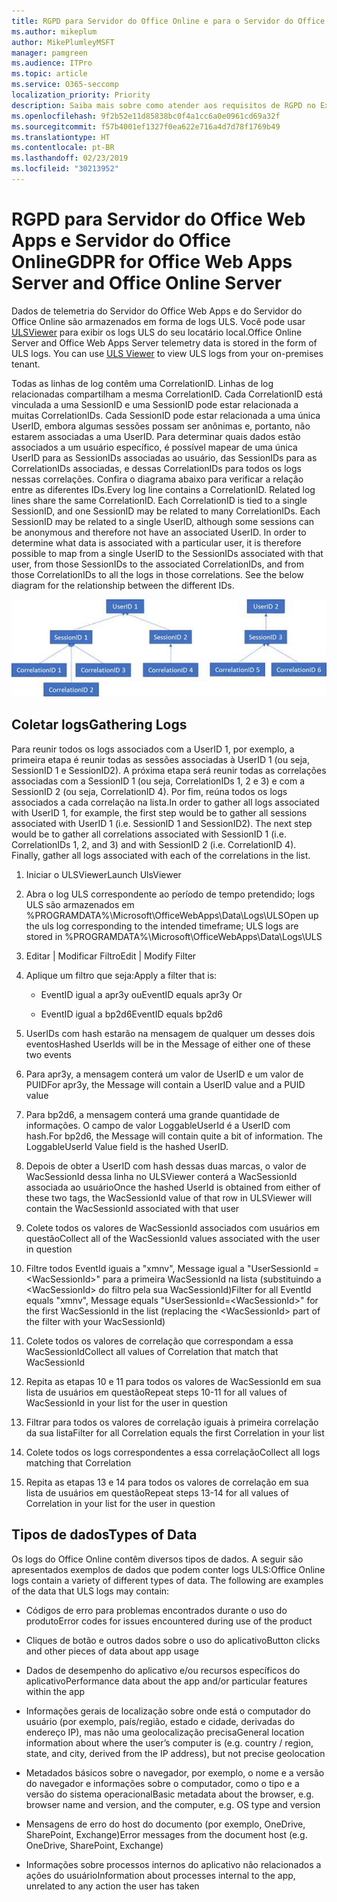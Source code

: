 ```yaml
---
title: RGPD para Servidor do Office Online e para o Servidor do Office Web Apps
ms.author: mikeplum
author: MikePlumleyMSFT
manager: pamgreen
ms.audience: ITPro
ms.topic: article
ms.service: O365-seccomp
localization_priority: Priority
description: Saiba mais sobre como atender aos requisitos de RGPD no Exchange Server local.
ms.openlocfilehash: 9f2b52e11d85838bc0f4a1cc6a0e0961cd69a32f
ms.sourcegitcommit: f57b4001ef1327f0ea622e716a4d7d78f1769b49
ms.translationtype: HT
ms.contentlocale: pt-BR
ms.lasthandoff: 02/23/2019
ms.locfileid: "30213952"
---
```

# <a name="gdpr-for-office-web-apps-server-and-office-online-server"></a><span data-ttu-id="2411c-103">RGPD para Servidor do Office Web Apps e Servidor do Office Online</span><span class="sxs-lookup"><span data-stu-id="2411c-103">GDPR for Office Web Apps Server and Office Online Server</span></span>

<span data-ttu-id="2411c-p101">Dados de telemetria do Servidor do Office Web Apps e do Servidor do Office Online são armazenados em forma de logs ULS. Você pode usar [ULSViewer](https://www.microsoft.com/en-us/download/details.aspx?id=44020) para exibir os logs ULS do seu locatário local.</span><span class="sxs-lookup"><span data-stu-id="2411c-p101">Office Online Server and Office Web Apps Server telemetry data is stored in the form of ULS logs. You can use [ULS Viewer](https://www.microsoft.com/en-us/download/details.aspx?id=44020) to view ULS logs from your on-premises tenant.</span></span>

<span data-ttu-id="2411c-p102">Todas as linhas de log contêm uma CorrelationID. Linhas de log relacionadas compartilham a mesma CorrelationID. Cada CorrelationID está vinculada a uma SessionID e uma SessionID pode estar relacionada a muitas CorrelationIDs. Cada SessionID pode estar relacionada a uma única UserID, embora algumas sessões possam ser anônimas e, portanto, não estarem associadas a uma UserID. Para determinar quais dados estão associados a um usuário específico, é possível mapear de uma única UserID para as SessionIDs associadas ao usuário, das SessionIDs para as CorrelationIDs associadas, e dessas CorrelationIDs para todos os logs nessas correlações. Confira o diagrama abaixo para verificar a relação entre as diferentes IDs.</span><span class="sxs-lookup"><span data-stu-id="2411c-p102">Every log line contains a CorrelationID. Related log lines share the same CorrelationID. Each CorrelationID is tied to a single SessionID, and one SessionID may be related to many CorrelationIDs. Each SessionID may be related to a single UserID, although some sessions can be anonymous and therefore not have an associated UserID. In order to determine what data is associated with a particular user, it is therefore possible to map from a single UserID to the SessionIDs associated with that user, from those SessionIDs to the associated CorrelationIDs, and from those CorrelationIDs to all the logs in those correlations. See the below diagram for the relationship between the different IDs.</span></span>

![](media/gdpr-for-office-online-server-image1.jpg)

## <a name="gathering-logs"></a><span data-ttu-id="2411c-112">Coletar logs</span><span class="sxs-lookup"><span data-stu-id="2411c-112">Gathering Logs</span></span>

<span data-ttu-id="2411c-p103">Para reunir todos os logs associados com a UserID 1, por exemplo, a primeira etapa é reunir todas as sessões associadas à UserID 1 (ou seja, SessionID 1 e SessionID2). A próxima etapa será reunir todas as correlações associadas com a SessionID 1 (ou seja, CorrelationIDs 1, 2 e 3) e com a SessionID 2 (ou seja, CorrelationID 4). Por fim, reúna todos os logs associados a cada correlação na lista.</span><span class="sxs-lookup"><span data-stu-id="2411c-p103">In order to gather all logs associated with UserID 1, for example, the first step would be to gather all sessions associated with UserID 1 (i.e. SessionID 1 and SessionID2). The next step would be to gather all correlations associated with SessionID 1 (i.e. CorrelationIDs 1, 2, and 3) and with SessionID 2 (i.e. CorrelationID 4). Finally, gather all logs associated with each of the correlations in the list.</span></span>

1.  <span data-ttu-id="2411c-116">Iniciar o ULSViewer</span><span class="sxs-lookup"><span data-stu-id="2411c-116">Launch UlsViewer</span></span>

2.  <span data-ttu-id="2411c-117">Abra o log ULS correspondente ao período de tempo pretendido; logs ULS são armazenados em %PROGRAMDATA%\\Microsoft\\OfficeWebApps\\Data\\Logs\\ULS</span><span class="sxs-lookup"><span data-stu-id="2411c-117">Open up the uls log corresponding to the intended timeframe; ULS logs are stored in %PROGRAMDATA%\\Microsoft\\OfficeWebApps\\Data\\Logs\\ULS</span></span>

3.  <span data-ttu-id="2411c-118">Editar | Modificar Filtro</span><span class="sxs-lookup"><span data-stu-id="2411c-118">Edit | Modify Filter</span></span>

4.  <span data-ttu-id="2411c-119">Aplique um filtro que seja:</span><span class="sxs-lookup"><span data-stu-id="2411c-119">Apply a filter that is:</span></span>

    -   <span data-ttu-id="2411c-120">EventID igual a apr3y ou</span><span class="sxs-lookup"><span data-stu-id="2411c-120">EventID equals apr3y Or</span></span>

    -   <span data-ttu-id="2411c-121">EventID igual a bp2d6</span><span class="sxs-lookup"><span data-stu-id="2411c-121">EventID equals bp2d6</span></span>

5.  <span data-ttu-id="2411c-122">UserIDs com hash estarão na mensagem de qualquer um desses dois eventos</span><span class="sxs-lookup"><span data-stu-id="2411c-122">Hashed UserIds will be in the Message of either one of these two events</span></span>

6.  <span data-ttu-id="2411c-123">Para apr3y, a mensagem conterá um valor de UserID e um valor de PUID</span><span class="sxs-lookup"><span data-stu-id="2411c-123">For apr3y, the Message will contain a UserID value and a PUID value</span></span>

7.  <span data-ttu-id="2411c-p104">Para bp2d6, a mensagem conterá uma grande quantidade de informações. O campo de valor LoggableUserId é a UserID com hash.</span><span class="sxs-lookup"><span data-stu-id="2411c-p104">For bp2d6, the Message will contain quite a bit of information. The LoggableUserId Value field is the hashed UserID.</span></span>

8.  <span data-ttu-id="2411c-126">Depois de obter a UserID com hash dessas duas marcas, o valor de WacSessionId dessa linha no ULSViewer conterá a WacSessionId associada ao usuário</span><span class="sxs-lookup"><span data-stu-id="2411c-126">Once the hashed UserId is obtained from either of these two tags, the WacSessionId value of that row in ULSViewer will contain the WacSessionId associated with that user</span></span>

9.  <span data-ttu-id="2411c-127">Colete todos os valores de WacSessionId associados com usuários em questão</span><span class="sxs-lookup"><span data-stu-id="2411c-127">Collect all of the WacSessionId values associated with the user in question</span></span>

10. <span data-ttu-id="2411c-128">Filtre todos EventId iguais a "xmnv", Message igual a "UserSessionId =\<WacSessionId\>" para a primeira WacSessionId na lista (substituindo a \<WacSessionId\> do filtro pela sua WacSessionId)</span><span class="sxs-lookup"><span data-stu-id="2411c-128">Filter for all EventId equals "xmnv", Message equals "UserSessionId=\<WacSessionId\>" for the first WacSessionId in the list (replacing the \<WacSessionId\> part of the filter with your WacSessionId)</span></span>

11. <span data-ttu-id="2411c-129">Colete todos os valores de correlação que correspondam a essa WacSessionId</span><span class="sxs-lookup"><span data-stu-id="2411c-129">Collect all values of Correlation that match that WacSessionId</span></span>

12. <span data-ttu-id="2411c-130">Repita as etapas 10 e 11 para todos os valores de WacSessionId em sua lista de usuários em questão</span><span class="sxs-lookup"><span data-stu-id="2411c-130">Repeat steps 10-11 for all values of WacSessionId in your list for the user in question</span></span>

13. <span data-ttu-id="2411c-131">Filtrar para todos os valores de correlação iguais à primeira correlação da sua lista</span><span class="sxs-lookup"><span data-stu-id="2411c-131">Filter for all Correlation equals the first Correlation in your list</span></span>

14. <span data-ttu-id="2411c-132">Colete todos os logs correspondentes a essa correlação</span><span class="sxs-lookup"><span data-stu-id="2411c-132">Collect all logs matching that Correlation</span></span>

15. <span data-ttu-id="2411c-133">Repita as etapas 13 e 14 para todos os valores de correlação em sua lista de usuários em questão</span><span class="sxs-lookup"><span data-stu-id="2411c-133">Repeat steps 13-14 for all values of Correlation in your list for the user in question</span></span>

## <a name="types-of-data"></a><span data-ttu-id="2411c-134">Tipos de dados</span><span class="sxs-lookup"><span data-stu-id="2411c-134">Types of Data</span></span>

<span data-ttu-id="2411c-p105">Os logs do Office Online contêm diversos tipos de dados. A seguir são apresentados exemplos de dados que podem conter logs ULS:</span><span class="sxs-lookup"><span data-stu-id="2411c-p105">Office Online logs contain a variety of different types of data. The following are examples of the data that ULS logs may contain:</span></span>

-   <span data-ttu-id="2411c-137">Códigos de erro para problemas encontrados durante o uso do produto</span><span class="sxs-lookup"><span data-stu-id="2411c-137">Error codes for issues encountered during use of the product</span></span>

-   <span data-ttu-id="2411c-138">Cliques de botão e outros dados sobre o uso do aplicativo</span><span class="sxs-lookup"><span data-stu-id="2411c-138">Button clicks and other pieces of data about app usage</span></span>

-   <span data-ttu-id="2411c-139">Dados de desempenho do aplicativo e/ou recursos específicos do aplicativo</span><span class="sxs-lookup"><span data-stu-id="2411c-139">Performance data about the app and/or particular features within the app</span></span>

-   <span data-ttu-id="2411c-140">Informações gerais de localização sobre onde está o computador do usuário (por exemplo, país/região, estado e cidade, derivadas do endereço IP), mas não uma geolocalização precisa</span><span class="sxs-lookup"><span data-stu-id="2411c-140">General location information about where the user’s computer is (e.g. country / region, state, and city, derived from the IP address), but not precise geolocation</span></span>

-   <span data-ttu-id="2411c-141">Metadados básicos sobre o navegador, por exemplo, o nome e a versão do navegador e informações sobre o computador, como o tipo e a versão do sistema operacional</span><span class="sxs-lookup"><span data-stu-id="2411c-141">Basic metadata about the browser, e.g. browser name and version, and the computer, e.g. OS type and version</span></span>

-   <span data-ttu-id="2411c-142">Mensagens de erro do host do documento (por exemplo, OneDrive, SharePoint, Exchange)</span><span class="sxs-lookup"><span data-stu-id="2411c-142">Error messages from the document host (e.g. OneDrive, SharePoint, Exchange)</span></span>

-   <span data-ttu-id="2411c-143">Informações sobre processos internos do aplicativo não relacionados a ações do usuário</span><span class="sxs-lookup"><span data-stu-id="2411c-143">Information about processes internal to the app, unrelated to any action the user has taken</span></span>
